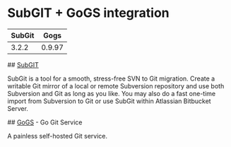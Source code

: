# SubGIT + GoGS integration 

| SubGit | Gogs  |
| ------ | ----- |
|  3.2.2   | 0.9.97  |


## [SubGIT]

SubGit is a tool for a smooth, stress-free SVN to Git migration. Create a writable Git mirror of a local or remote Subversion repository and use both Subversion and Git as long as you like. You may also do a fast one-time import from Subversion to Git or use SubGit within Atlassian Bitbucket Server.

[SubGIT]: https://subgit.com/


## [GoGS] - Go Git Service


A painless self-hosted Git service.

[GoGS]: https://gogs.io/



